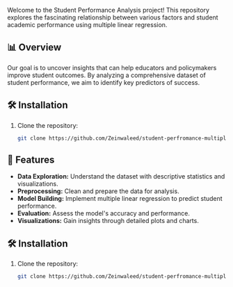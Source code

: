 

Welcome to the Student Performance Analysis project! This repository explores the fascinating relationship between various factors and student academic performance using multiple linear regression.

## 📊 Overview

Our goal is to uncover insights that can help educators and policymakers improve student outcomes. By analyzing a comprehensive dataset of student performance, we aim to identify key predictors of success.


## 🛠️ Installation

1. Clone the repository:
   ```bash
   git clone https://github.com/Zeinwaleed/student-perfromance-multiple-linear-regression-.git

## 🚀 Features

- **Data Exploration:** Understand the dataset with descriptive statistics and visualizations.
- **Preprocessing:** Clean and prepare the data for analysis.
- **Model Building:** Implement multiple linear regression to predict student performance.
- **Evaluation:** Assess the model's accuracy and performance.
- **Visualizations:** Gain insights through detailed plots and charts.

## 🛠️ Installation

1. Clone the repository:
   ```bash
   git clone https://github.com/Zeinwaleed/student-perfromance-multiple-linear-regression-.git
   ```
